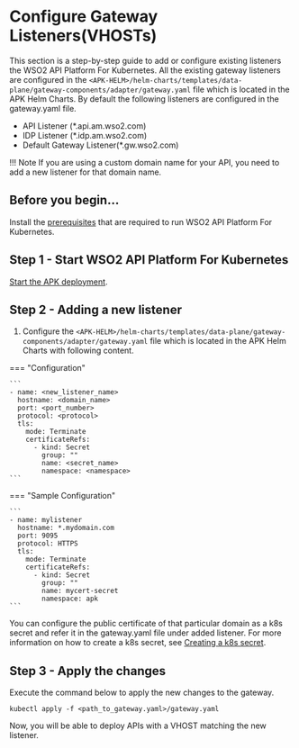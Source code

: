 # Configure Gateway Listeners(VHOSTs)

This section is a step-by-step guide to add or configure existing listeners the WSO2 API Platform For Kubernetes. All the existing gateway listeners are configured in the `<APK-HELM>/helm-charts/templates/data-plane/gateway-components/adapter/gateway.yaml` file which is located in the APK Helm Charts. By default the following listeners are configured in the gateway.yaml file.

- API Listener (*.api.am.wso2.com)
- IDP Listener (*.idp.am.wso2.com)
- Default Gateway Listener(*.gw.wso2.com)

!!! Note
    If you are using a custom domain name for your API, you need to add a new listener for that domain name.

## Before you begin...

Install the <a href="../../prerequisites" target="_blank">prerequisites</a> that are required to run WSO2 API Platform For Kubernetes.

## Step 1 - Start WSO2 API Platform For Kubernetes

<a href="../../../get-started/quick-start-guide" target="_blank">Start the APK deployment</a>.

## Step 2 - Adding a new listener

1. Configure the `<APK-HELM>/helm-charts/templates/data-plane/gateway-components/adapter/gateway.yaml` file which is located in the APK Helm Charts with following content.

=== "Configuration"

    ```
    - name: <new_listener_name>
      hostname: <domain_name>
      port: <port_number>
      protocol: <protocol>
      tls:  
        mode: Terminate
        certificateRefs:
          - kind: Secret
            group: ""
            name: <secret_name>
            namespace: <namespace>
    ```
=== "Sample Configuration"

    ```
    - name: mylistener
      hostname: *.mydomain.com
      port: 9095
      protocol: HTTPS
      tls:  
        mode: Terminate
        certificateRefs:
          - kind: Secret
            group: ""
            name: mycert-secret
            namespace: apk
    ```

You can configure the public certificate of that particular domain as a k8s secret and refer it in the gateway.yaml file under added listener. For more information on how to create a k8s secret, see <a href="https://kubernetes.io/docs/concepts/configuration/secret/#creating-a-secret" target="_blank">Creating a k8s secret</a>.

## Step 3 - Apply the changes

Execute the command below to apply the new changes to the gateway.

   ```
   kubectl apply -f <path_to_gateway.yaml>/gateway.yaml
   ```

Now, you will be able to deploy APIs with a VHOST matching the new listener.

